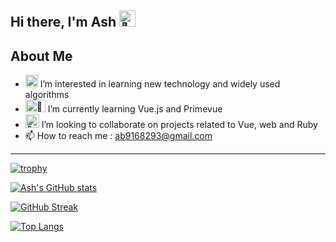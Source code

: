 <h2>Hi there, I'm Ash <img src="https://fonts.gstatic.com/s/e/notoemoji/latest/1f44b/512.gif" alt="👋" width="26" height="26"></h2>
   

## About Me

<!-- TO DO: add more details about me later -->
- <img src="https://fonts.gstatic.com/s/e/notoemoji/latest/1f440/512.gif" alt="👀" width="20" height="20"> I’m interested in learning new technology and widely used algorithms
- <img src="https://fonts.gstatic.com/s/e/notoemoji/latest/1f331/512.gif" alt="🌱" width="32" height="20"> I’m currently learning Vue.js and Primevue
- <img src="https://fonts.gstatic.com/s/e/notoemoji/latest/1f49e/512.gif" height="22" width="22" alt="💞"> I’m looking to collaborate on projects related to Vue, web and Ruby
- 📫 How to reach me : ab9168293@gmail.com


---
[![trophy](https://github-profile-trophy.vercel.app/?username=ash-the-practical-programmer&theme=dracula&margin-w=6)](https://github.com/ryo-ma/github-profile-trophy)

[![Ash's GitHub stats](https://github-readme-stats.vercel.app/api?username=ash-the-practical-programmer&show_icons=true&theme=dracula)](https://github.com/anuraghazra/github-readme-stats)

[![GitHub Streak](https://streak-stats.demolab.com?user=Ash-the-practical-programmer&theme=dracula)](https://git.io/streak-stats)

[![Top Langs](https://github-readme-stats.vercel.app/api/top-langs/?username=ash-the-practical-programmer&layout=compact&theme=dracula)](https://github.com/anuraghazra/github-readme-stats)
